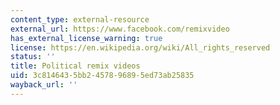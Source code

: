 ```yaml
---
content_type: external-resource
external_url: https://www.facebook.com/remixvideo
has_external_license_warning: true
license: https://en.wikipedia.org/wiki/All_rights_reserved
status: ''
title: Political remix videos
uid: 3c814643-5bb2-4578-9689-5ed73ab25835
wayback_url: ''
---
```

